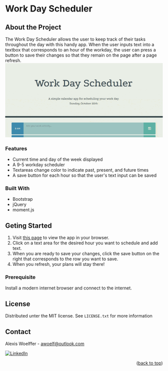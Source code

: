 <a name="readme-top"></a>
# Work Day Scheduler

## About the Project
The Work Day Scheduler allows the user to keep track of their tasks throughout the day with this handy app. When the user inputs text into a textbox that corresponds to an hour of the workday, the user can press a button to save their changes so that they remain on the page after a page refresh.  
![screen-gif](assets/images/work-day-scheduler.gif)
### Features
* Current time and day of the week displayed
* A 9-5 workday scheduler
* Textareas change color to indicate past, present, and future times
* A save button for each hour so that the user's text input can be saved

### Built With
* Bootstrap
* jQuery
* moment.js

## Geting Started
1. Visit [this page](https://awoelf.github.io/work-day-scheduler/) to view the app in your browser.
2. Click on a text area for the desired hour you want to schedule and add text.
3. When you are ready to save your changes, click the save button on the right that corresponds to  the row you want to save.
4. When you refresh, your plans will stay there!

### Prerequisite
Install a modern internet browser and connect to the internet.


## License
Distributed unter the MIT license. See `LICENSE.txt` for more information


## Contact
Alexis Woelffer - [awoelf@outlook.com](mailto:awoelf@outlook.com)

[![LinkedIn][linkedin-shield]][linkedin-url]

<!-- Links and images -->
[linkedin-shield]: https://img.shields.io/badge/-LinkedIn-black.svg?style=for-the-badge&logo=linkedin&colorB=555
[linkedin-url]: https://linkedin.com/in/alexis-w-dev

<p align="right">(<a href="#readme-top">back to top</a>)</p>